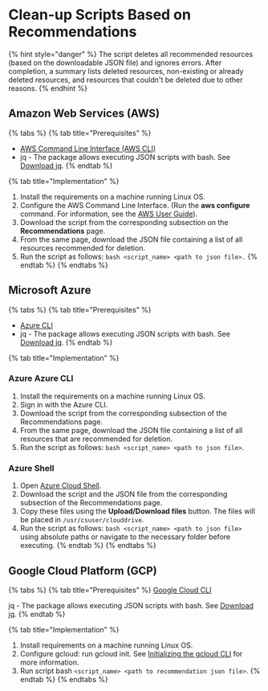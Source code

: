 # Clean-up Scripts Based on Recommendations

{% hint style="danger" %}
The script deletes all recommended resources (based on the downloadable JSON file) and ignores errors. After completion, a summary lists deleted resources, non-existing or already deleted resources, and resources that couldn't be deleted due to other reasons.
{% endhint %}

## Amazon Web Services (AWS) <a href="#aws-source" id="aws-source"></a>

{% tabs %}
{% tab title="Prerequisites" %}
* [AWS Command Line Interface (AWS CLI)](https://docs.aws.amazon.com/cli/latest/userguide/getting-started-install.html)
* jq - The package allows executing JSON scripts with bash. See [Download jq](https://stedolan.github.io/jq/download/).
{% endtab %}

{% tab title="Implementation" %}
1. Install the requirements on a machine running Linux OS.
2. Configure the AWS Command Line Interface. (Run the **aws configure** command. For information, see the [AWS User Guide](https://docs.aws.amazon.com/cli/latest/userguide/cli-configure-quickstart.html)).
3. Download the script from the corresponding subsection on the **Recommendations** page.
4. From the same page, download the JSON file containing a list of all resources recommended for deletion.
5. Run the script as follows: `bash <script_name> <path to json file>.`
{% endtab %}
{% endtabs %}

## Microsoft Azure <a href="#azure-source" id="azure-source"></a>

{% tabs %}
{% tab title="Prerequisites" %}
* [Azure CLI](https://learn.microsoft.com/en-us/cli/azure/install-azure-cli-linux?pivots=apt)
* jq - The package allows executing JSON scripts with bash. See [Download jq](https://stedolan.github.io/jq/download/).
{% endtab %}

{% tab title="Implementation" %}
### Azure Azure CLI

1. Install the requirements on a machine running Linux OS.
2. Sign in with the Azure CLI.
3. Download the script from the corresponding subsection of the Recommendations page.
4. From the same page, download the JSON file containing a list of all resources that are recommended for deletion.
5. Run the script as follows: `bash <script_name> <path to json file>`.

### Azure Shell

1. Open [Azure Cloud Shell](https://portal.azure.com/#cloudshell/).
2. Download the script and the JSON file from the corresponding subsection of the Recommendations page.
3. Copy these files using the **Upload/Download files** button. The files will be placed in `/usr/csuser/clouddrive`.
4. Run the script as follows: `bash <script_name> <path to json file>` using absolute paths or navigate to the necessary folder before executing.
{% endtab %}
{% endtabs %}

## Google Cloud Platform (GCP)

{% tabs %}
{% tab title="Prerequisites" %}
[Google Cloud CLI](https://cloud.google.com/sdk/gcloud)

jq - The package allows executing JSON scripts with bash. See [Download jq](https://stedolan.github.io/jq/download/).
{% endtab %}

{% tab title="Implementation" %}
1. Install requirements on a machine running Linux OS.
2. Configure gcloud: run gcloud init. See [Initializing the gcloud CLI](https://cloud.google.com/sdk/docs/initializing) for more information.
3. Run script bash `<script_name> <path to recommendation json file>`.
{% endtab %}
{% endtabs %}
